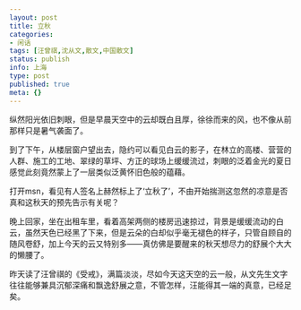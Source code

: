 ```yaml
---
layout: post
title: 立秋
categories:
- 闲话
tags: [汪曾祺,沈从文,散文,中国散文]
status: publish
info: 上海
type: post
published: true
meta: {}
---
```


纵然阳光依旧刺眼，但是早晨天空中的云却既白且厚，徐徐而来的风，也不像从前那样只是暑气袭面了。

到了下午，从楼层窗户望出去，隐约可以看见白云的影子，在林立的高楼、营营的人群、施工的工地、翠绿的草坪、方正的球场上缓缓流过，刺眼的泛着金光的夏日感觉此刻竟然蒙上了一层类似泛黄怀旧色般的蕴藉。

打开msn，看见有人签名上赫然标上了‘立秋了’，不由开始揣测这忽然的凉意是否真和这秋天的预先告示有关呢？

晚上回家，坐在出租车里，看着高架两侧的楼房迅速掠过，背景是缓缓流动的白云，虽然天色已经黑了下来，但是云朵的白却似乎毫无褪色的样子，只管自顾自的随风卷舒，加上今天的云又特别多——真仿佛是要醒来的秋天想尽力的舒展个大大的懒腰了。

昨天读了汪曾祺的《受戒》，满篇淡淡，尽如今天这天空的云一般，从文先生文字往往能够兼具沉郁深痛和飘逸舒展之意，不管怎样，汪能得其一端的真意，已经足矣。

 

